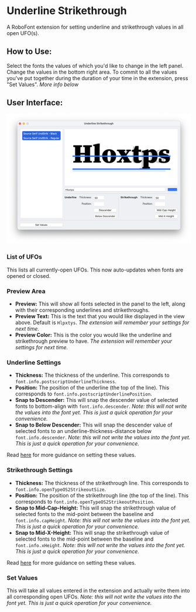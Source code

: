 Underline Strikethrough
=======================

A RoboFont extension for setting underline and strikethrough values in all open UFO(s).

## How to Use:
Select the fonts the values of which you'd like to change in the left panel. Change the values in the bottom right area. To commit to all the values you've put together during the duration of your time in the extension, press "Set Values". *More info below*

## User Interface:

<img src="./_images/user_interface.png">

### List of UFOs
This lists all currently-open UFOs. This now auto-updates when fonts are opened or closed.

### Preview Area
- **Preview:** This will show all fonts selected in the panel to the left, along with their corresponding underlines and strikethroughs.
- **Preview Text:** This is the text that you would like displayed in the view above. Default is `Hlpxtys`. *The extension will remember your settings for next time.*
- **Preview Color:** This is the color you would like the underline and strikethrough preview to have. *The extension will remember your settings for next time.*

### Underline Settings
- **Thickness:** The thickness of the underline. This corresponds to `font.info.postscriptUnderlineThickness`. 
- **Position:** The position of the underline (the top of the line). This corresponds to `font.info.postscriptUnderlinePosition`. 
- **Snap to Descender:** This will snap the descender value  of selected fonts to bottom-align with `font.info.descender`. *Note: this will not write the values into the font yet. This is just a quick operation for your convenience.*
- **Snap to Below Descender:** This will snap the descender value of selected fonts to an underline-thickness-distance below `font.info.descender`. *Note: this will not write the values into the font yet. This is just a quick operation for your convenience.*

Read [here](https://learn.microsoft.com/en-us/typography/opentype/spec/post) for more guidance on setting these values.

### Strikethrough Settings
- **Thickness:** The thickness of the strikethrough line. This corresponds to `font.info.openTypeOS2StrikeoutSize`. 
- **Position:** The position of the strikethrough line (the top of the line). This corresponds to `font.info.openTypeOS2StrikeoutPosition`. 
- **Snap to Mid-Cap-Height:** This will snap the strikethrough value of selected fonts to the mid-point between the baseline and `font.info.capHeight`. *Note: this will not write the values into the font yet. This is just a quick operation for your convenience.*
- **Snap to Mid-X-Height:** This will snap the strikethrough value of selected fonts to the mid-point between the baseline and `font.info.xHeight`. *Note: this will not write the values into the font yet. This is just a quick operation for your convenience.*

Read [here](https://learn.microsoft.com/en-us/typography/opentype/spec/os2) for more guidance on setting these values.

### Set Values
This will take all values entered in the extension and actually write them into all corresponding open UFOs.
*Note: this will not write the values into the font yet. This is just a quick operation for your convenience.*



